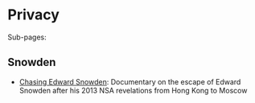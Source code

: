 # Privacy

Sub-pages:

## Snowden
* [Chasing Edward Snowden](https://www.youtube.com/watch?v=8YkLS95qDjI): Documentary on the escape of Edward Snowden after his 2013 NSA revelations from Hong Kong to Moscow
